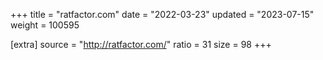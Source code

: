 +++
title = "ratfactor.com"
date = "2022-03-23"
updated = "2023-07-15"
weight = 100595

[extra]
source = "http://ratfactor.com/"
ratio = 31
size = 98
+++
